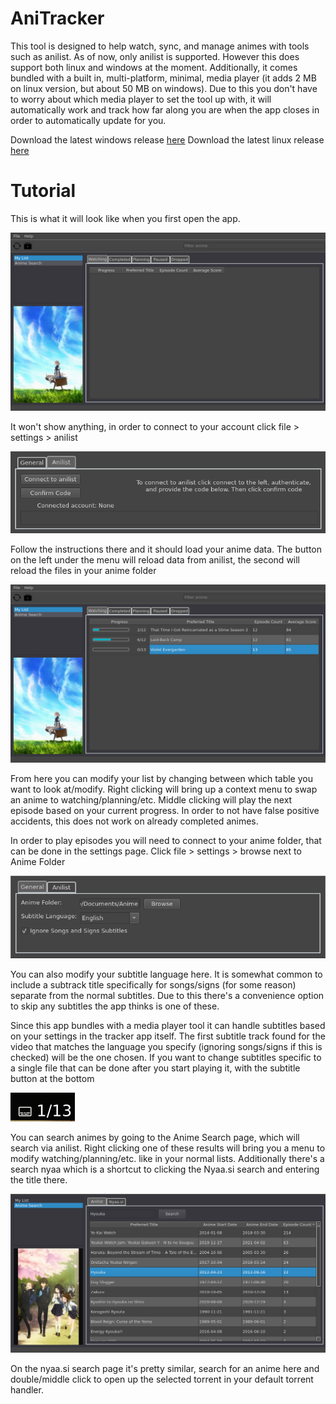 # AniTracker

This tool is designed to help watch, sync, and manage animes with tools such as anilist. As of now, only anilist is supported. However this does support both linux and windows at the moment. Additionally, it comes bundled with a built in, multi-platform, minimal, media player (it adds 2 MB on linux version, but about 50 MB on windows). Due to this you don't have to worry about which media player to set the tool up with, it will automatically work and track how far along you are when the app closes in order to automatically update for you.

Download the latest windows release [here](https://github.com/Phxntxm/AniTracker/releases/latest/download/anitracker.exe)
Download the latest linux release [here](https://github.com/Phxntxm/AniTracker/releases/latest/download/anitracker)



# Tutorial

This is what it will look like when you first open the app. 

![Not logged in](images/nologin.png)

It won't show anything, in order to connect to your account click file > settings > anilist

![Anilist settings](images/anilist.png)

Follow the instructions there and it should load your anime data. The button on the left under the menu will reload data from anilist, the second will reload the files in your anime folder

![Main page](images/main.png)

From here you can modify your list by changing between which table you want to look at/modify. Right clicking will bring up a context menu to swap an anime to watching/planning/etc. Middle clicking will play the next episode based on your current progress. In order to not have false positive accidents, this does not work on already completed animes.

In order to play episodes you will need to connect to your anime folder, that can be done in the settings page. Click file > settings > browse next to Anime Folder

![Settings page](images/settings.png)

You can also modify your subtitle language here. It is somewhat common to include a subtrack title specifically for songs/signs (for some reason) separate from the normal subtitles. Due to this there's a convenience option to skip any subtitles the app thinks is one of these.

Since this app bundles with a media player tool it can handle subtitles based on your settings in the tracker app itself. The first subtitle track found for the video that matches the language you specify (ignoring songs/signs if this is checked) will be the one chosen. If you want to change subtitles specific to a single file that can be done after you start playing it, with the subtitle button at the bottom

![Subtitle button](images/subtitle_button.png)

You can search animes by going to the Anime Search page, which will search via anilist. Right clicking one of these results will bring you a menu to modify watching/planning/etc. like in your normal lists. Additionally there's a search nyaa which is a shortcut to clicking the Nyaa.si search and entering the title there.

![Anilist search](images/anilist_search.png)

On the nyaa.si search page it's pretty similar, search for an anime here and double/middle click to open up the selected torrent in your default torrent handler.
